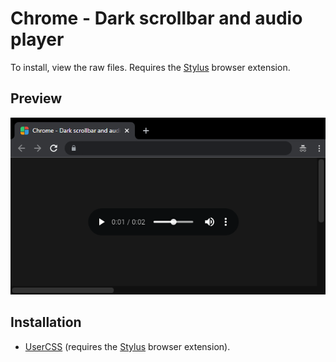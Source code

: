 # Chrome - Dark scrollbar and audio player

To install, view the raw files. Requires the [Stylus](https://github.com/openstyles/stylus#releases) browser extension.

## Preview

![Preview](chrome-dark-scrollbar-and-audio-player.png)

## Installation

- [UserCSS](./chrome-dark-scrollbar-and-audio-player.user.css) (requires the [Stylus](https://github.com/openstyles/stylus#releases) browser extension).